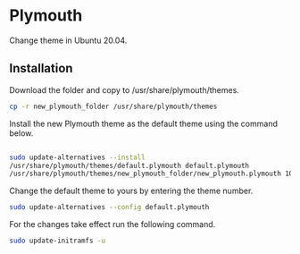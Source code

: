 # Plymouth

Change theme in Ubuntu 20.04.
## Installation

Download the folder and copy to /usr/share/plymouth/themes.

```bash
cp -r new_plymouth_folder /usr/share/plymouth/themes
```

Install the new Plymouth theme as the default theme using the command below.

```bash

sudo update-alternatives --install
/usr/share/plymouth/themes/default.plymouth default.plymouth
/usr/share/plymouth/themes/new_plymouth_folder/new_plymouth.plymouth 100

```

Change the default theme to yours by entering the theme number.

```bash
sudo update-alternatives --config default.plymouth
```

For the changes take effect run the following command.

```bash
sudo update-initramfs -u
```


